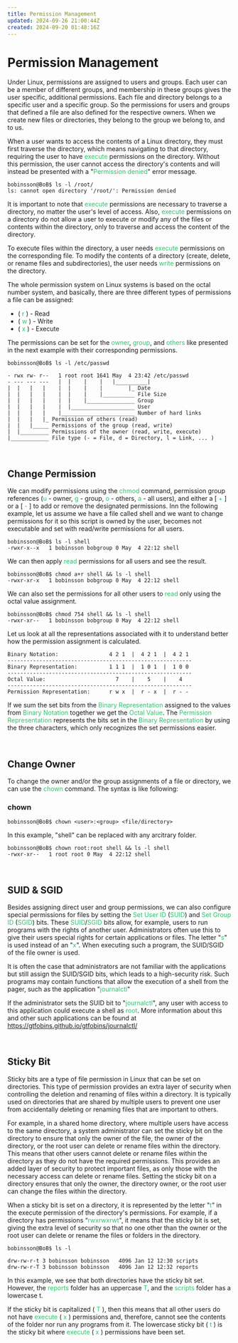 ```yaml
---
title: Permission Management
updated: 2024-09-26 21:00:44Z
created: 2024-09-20 01:48:16Z
---
```


# Permission Management

Under Linux, permissions are assigned to users and groups. Each user can be a member of different groups, and membership in these groups gives the user specific, additional permissions. Each file and directory belongs to a specific user and a specific group. So the permissions for users and groups that defined a file are also defined for the respective owners. When we create new files or directories, they belong to the group we belong to, and to us.

When a user wants to access the contents of a Linux directory, they must first traverse the directory, which means navigating to that directory, requiring the user to have <span style="color: #2dc26b;">execute</span> permissions on the directory. Without this permission, the user cannot access the directory's contents and will instead be presented with a "<span style="color: #2dc26b;">Permission denied</span>" error message.

```Shell
bobinsson@BoB$ ls -l /root/
ls: cannot open directory '/root/': Permission denied
```

It is important to note that <span style="color: #2dc26b;">execute</span> permissions are necessary to traverse a directory, no matter the user's level of access. Also, <span style="color: #2dc26b;">execute</span> permissions on a directory do not allow a user to execute or modify any of the files or contents within the directory, only to traverse and access the content of the directory.

To execute files within the directory, a user needs <span style="color: #2dc26b;">execute</span> permissions on the corresponding file. To modify the contents of a directory (create, delete, or rename files and subdirectories), the user needs <span style="color: #2dc26b;">write</span> permissions on the directory.

The whole permission system on Linux systems is based on the octal number system, and basically, there are three different types of permissions a file can be assigned:

- ( <span style="color: #2dc26b;">r</span> ) - Read
- ( <span style="color: #2dc26b;">w</span> ) - Write
- ( <span style="color: #2dc26b;">x</span> ) - Execute

The permissions can be set for the <span style="color: #2dc26b;">owner</span>, <span style="color: #2dc26b;">group</span>, and <span style="color: #2dc26b;">others</span> like presented in the next example with their corresponding permissions.

```Shell
bobinsson@BoB$ ls -l /etc/passwd

- rwx rw- r--   1 root root 1641 May  4 23:42 /etc/passwd
- --- --- ---   |  |    |    |   |__________|
|  |   |   |    |  |    |    |        |_ Date
|  |   |   |    |  |    |    |__________ File Size
|  |   |   |    |  |    |_______________ Group
|  |   |   |    |  |____________________ User
|  |   |   |    |_______________________ Number of hard links
|  |   |   |_ Permission of others (read)
|  |   |_____ Permissions of the group (read, write)
|  |_________ Permissions of the owner (read, write, execute)
|____________ File type (- = File, d = Directory, l = Link, ... )
```

&nbsp;

## Change Permission

We can modify permissions using the <span style="color: #2dc26b;">chmod</span> command, permission group references (<span style="color: #2dc26b;">u</span> - owner, <span style="color: #2dc26b;">g</span> - group, <span style="color: #2dc26b;">o</span> - others, <span style="color: #2dc26b;">a</span> - all users), and either a \[ <span style="color: #2dc26b;">+</span> \] or a \[ <span style="color: #2dc26b;">\-</span> \] to add or remove the designated permissions. Inn the following example, let us assume we have a file called shell and we want to change permissions for it so this script is owned by the user, becomes not executable and set with read/write permissions for all users.

```Shell
bobinsson@BoB$ ls -l shell
-rwxr-x--x   1 bobinsson bobgroup 0 May  4 22:12 shell
```

We can then apply <span style="color: #2dc26b;">read</span> permissions for all users and see the result.

```Shell
bobinsson@BoB$ chmod a+r shell && ls -l shell
-rwxr-xr-x   1 bobinsson bobgroup 0 May  4 22:12 shell
```

We can also set the permissions for all other users to <span style="color: #2dc26b;">read</span> only using the octal value assignment.

```Shell
bobinsson@BoB$ chmod 754 shell && ls -l shell
-rwxr-xr--   1 bobinsson bobgroup 0 May  4 22:12 shell
```

Let us look at all the representations associated with it to understand better how the permission assignment is calculated.

```Shell
Binary Notation:                4 2 1  |  4 2 1  |  4 2 1
----------------------------------------------------------
Binary Representation:          1 1 1  |  1 0 1  |  1 0 0
----------------------------------------------------------
Octal Value:                      7    |    5    |    4
----------------------------------------------------------
Permission Representation:      r w x  |  r - x  |  r - -
```

If we sum the set bits from the <span style="color: #2dc26b;">Binary Representation</span> assigned to the values from <span style="color: #2dc26b;">Binary Notation</span> together we get the <span style="color: #2dc26b;">Octal Value</span>. The <span style="color: #2dc26b;">Permission Representation</span> represents the bits set in the <span style="color: #2dc26b;">Binary Representation</span> by using the three characters, which only recognizes the set permissions easier.

&nbsp;

## Change Owner

To change the owner and/or the group assignments of a file or directory, we can use the <span style="color: #2dc26b;">chown</span> command. The syntax is like following:

### chown

```Shell
bobinsson@BoB$ chown <user>:<group> <file/directory>
```

In this example, "shell" can be replaced with any arcitrary folder.

```Shell
bobinsson@BoB$ chown root:root shell && ls -l shell
-rwxr-xr--   1 root root 0 May  4 22:12 shell
```

&nbsp;

## SUID & SGID

Besides assigning direct user and group permissions, we can also configure special permissions for files by setting the <span style="color: #2dc26b;">Set User ID</span> (<span style="color: #2dc26b;">SUID</span>) and <span style="color: #2dc26b;">Set Group ID</span> (<span style="color: #2dc26b;">SGID</span>) bits. These <span style="color: #2dc26b;">SUID</span>/<span style="color: #2dc26b;">SGID</span> bits allow, for example, users to run programs with the rights of another user. Administrators often use this to give their users special rights for certain applications or files. The letter "<span style="color: #2dc26b;">s</span>" is used instead of an "<span style="color: #2dc26b;">x</span>". When executing such a program, the SUID/SGID of the file owner is used.

It is often the case that administrators are not familiar with the applications but still assign the SUID/SGID bits, which leads to a high-security risk. Such programs may contain functions that allow the execution of a shell from the pager, such as the application "<span style="color: #2dc26b;">journalctl</span>"

If the administrator sets the SUID bit to "<span style="color: #2dc26b;">journalctl</span>", any user with access to this application could execute a shell as <span style="color: #2dc26b;">root</span>. More information about this and other such applications can be found at https://gtfobins.github.io/gtfobins/journalctl/

&nbsp;

## Sticky Bit

Sticky bits are a type of file permission in Linux that can be set on directories. This type of permission provides an extra layer of security when controlling the deletion and renaming of files within a directory. It is typically used on directories that are shared by multiple users to prevent one user from accidentally deleting or renaming files that are important to others.

For example, in a shared home directory, where multiple users have access to the same directory, a system administrator can set the sticky bit on the directory to ensure that only the owner of the file, the owner of the directory, or the root user can delete or rename files within the directory. This means that other users cannot delete or rename files within the directory as they do not have the required permissions. This provides an added layer of security to protect important files, as only those with the necessary access can delete or rename files. Setting the sticky bit on a directory ensures that only the owner, the directory owner, or the root user can change the files within the directory.

When a sticky bit is set on a directory, it is represented by the letter "<span style="color: #2dc26b;">t</span>" in the execute permission of the directory's permissions. For example, if a directory has permissions “<span style="color: #2dc26b;">rwxrwxrwt</span>", it means that the sticky bit is set, giving the extra level of security so that no one other than the owner or the root user can delete or rename the files or folders in the directory.

```Shell
bobinsson@BoB$ ls -l

drw-rw-r-t 3 bobinsson bobinsson   4096 Jan 12 12:30 scripts
drw-rw-r-T 3 bobinsson bobinsson   4096 Jan 12 12:32 reports
```

In this example, we see that both directories have the sticky bit set. However, the <span style="color: #2dc26b;">reports</span> folder has an uppercase <span style="color: #2dc26b;">T</span>, and the <span style="color: #2dc26b;">scripts</span> folder has a lowercase t.

If the sticky bit is capitalized ( <span style="color: #2dc26b;">T</span> ), then this means that all other users do not have <span style="color: #2dc26b;">execute</span> ( <span style="color: #2dc26b;">x</span> ) permissions and, therefore, cannot see the contents of the folder nor run any programs from it. The lowercase sticky bit ( <span style="color: #2dc26b;">t</span> ) is the sticky bit where <span style="color: #2dc26b;">execute</span> ( <span style="color: #2dc26b;">x</span> ) permissions have been set.